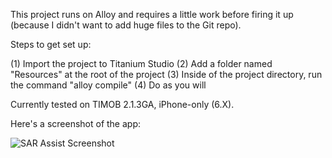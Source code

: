 This project runs on Alloy and requires a little work before firing it up (because I didn't want to add huge files to the Git repo).

Steps to get set up:

(1) Import the project to Titanium Studio 
(2) Add a folder named "Resources" at the root of the project
(3) Inside of the project directory, run the command "alloy compile"
(4) Do as you will

Currently tested on TIMOB 2.1.3GA, iPhone-only (6.X).

Here's a screenshot of the app:

![SAR Assist Screenshot](raw.github.com/mcongrove/SAR-Assist/master/screenshot.png)